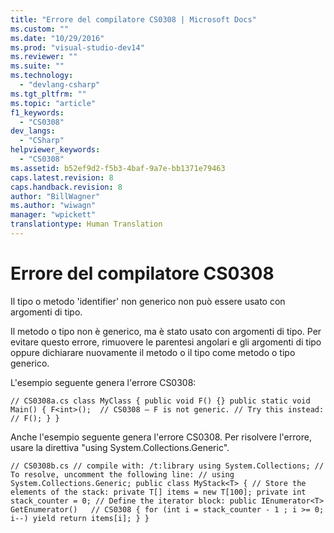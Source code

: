 ```yaml
---
title: "Errore del compilatore CS0308 | Microsoft Docs"
ms.custom: ""
ms.date: "10/29/2016"
ms.prod: "visual-studio-dev14"
ms.reviewer: ""
ms.suite: ""
ms.technology: 
  - "devlang-csharp"
ms.tgt_pltfrm: ""
ms.topic: "article"
f1_keywords: 
  - "CS0308"
dev_langs: 
  - "CSharp"
helpviewer_keywords: 
  - "CS0308"
ms.assetid: b52ef9d2-f5b3-4baf-9a7e-bb1371e79463
caps.latest.revision: 8
caps.handback.revision: 8
author: "BillWagner"
ms.author: "wiwagn"
manager: "wpickett"
translationtype: Human Translation
---
```

# Errore del compilatore CS0308
Il tipo o metodo 'identifier' non generico non può essere usato con argomenti di tipo.  
  
 Il metodo o tipo non è generico, ma è stato usato con argomenti di tipo. Per evitare questo errore, rimuovere le parentesi angolari e gli argomenti di tipo oppure dichiarare nuovamente il metodo o il tipo come metodo o tipo generico.  
  
 L'esempio seguente genera l'errore CS0308:  
  
```  
// CS0308a.cs class MyClass { public void F() {} public static void Main() { F<int>();  // CS0308 – F is not generic. // Try this instead: // F(); } }  
```  
  
 Anche l'esempio seguente genera l'errore CS0308. Per risolvere l'errore, usare la direttiva "using System.Collections.Generic".  
  
```  
// CS0308b.cs // compile with: /t:library using System.Collections; // To resolve, uncomment the following line: // using System.Collections.Generic; public class MyStack<T> { // Store the elements of the stack: private T[] items = new T[100]; private int stack_counter = 0; // Define the iterator block: public IEnumerator<T> GetEnumerator()   // CS0308 { for (int i = stack_counter - 1 ; i >= 0; i--) yield return items[i]; } }  
  
```
